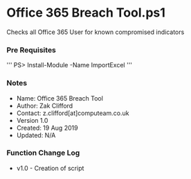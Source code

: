 # Office 365 Breach Tool.ps1

Checks all Office 365 User for known compromised indicators

### Pre Requisites 

'''
PS> Install-Module -Name ImportExcel
'''

### Notes
- Name: Office 365 Breach Tool
- Author: Zak Clifford 
- Contact:  z.clifford[at]computeam.co.uk
- Version 1.0
- Created: 19 Aug 2019
- Updated: N/A

### Function Change Log 
- v1.0 - Creation of script
